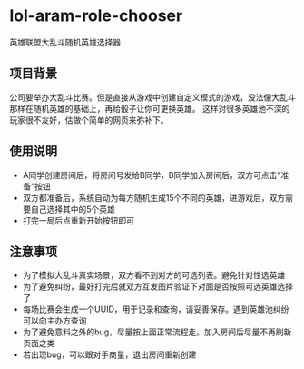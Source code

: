 # lol-aram-role-chooser
英雄联盟大乱斗随机英雄选择器

## 项目背景
公司要举办大乱斗比赛。但是直接从游戏中创建自定义模式的游戏，没法像大乱斗那样在随机英雄的基础上，再给骰子让你可更换英雄。
这样对很多英雄池不深的玩家很不友好，估做个简单的网页来弥补下。

## 使用说明

- A同学创建房间后，将房间号发给B同学，B同学加入房间后，双方可点击"准备"按钮
- 双方都准备后，系统自动为每方随机生成15个不同的英雄，进游戏后，双方需要自己选择其中的5个英雄
- 打完一局后点重新开始按钮即可

## 注意事项

- 为了模拟大乱斗真实场景，双方看不到对方的可选列表。避免针对性选英雄
- 为了避免纠纷，最好打完后就双方互发图片验证下对面是否按照可选英雄选择了
- 每场比赛会生成一个UUID，用于记录和查询，请妥善保存。遇到英雄池纠纷可以向主办方查询
- 为了避免意料之外的bug，尽量按上面正常流程走。加入房间后尽量不再刷新页面之类
- 若出现bug，可以跟对手商量，退出房间重新创建
